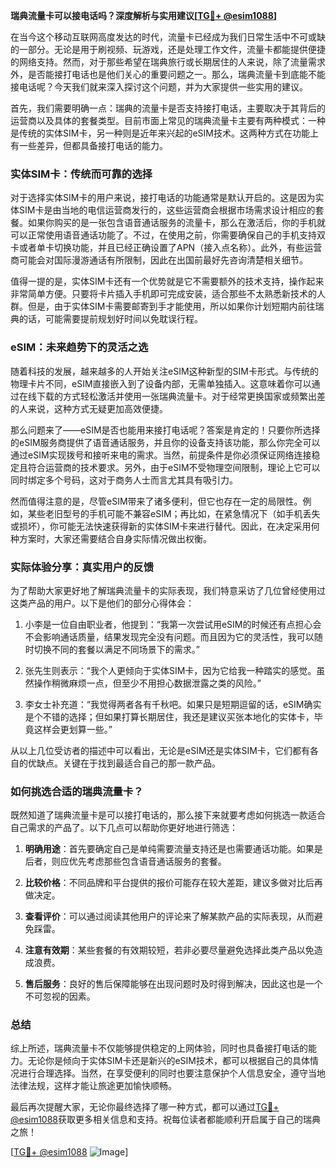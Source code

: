 **瑞典流量卡可以接电话吗？深度解析与实用建议[[TG💪+ @esim1088](https://t.me/s/esim1088)]**

在当今这个移动互联网高度发达的时代，流量卡已经成为我们日常生活中不可或缺的一部分。无论是用于刷视频、玩游戏，还是处理工作文件，流量卡都能提供便捷的网络支持。然而，对于那些希望在瑞典旅行或长期居住的人来说，除了流量需求外，是否能接打电话也是他们关心的重要问题之一。那么，瑞典流量卡到底能不能接电话呢？今天我们就来深入探讨这个问题，并为大家提供一些实用的建议。

首先，我们需要明确一点：瑞典的流量卡是否支持接打电话，主要取决于其背后的运营商以及具体的套餐类型。目前市面上常见的瑞典流量卡主要有两种模式：一种是传统的实体SIM卡，另一种则是近年来兴起的eSIM技术。这两种方式在功能上有一些差异，但都具备接打电话的能力。

### 实体SIM卡：传统而可靠的选择

对于选择实体SIM卡的用户来说，接打电话的功能通常是默认开启的。这是因为实体SIM卡是由当地的电信运营商发行的，这些运营商会根据市场需求设计相应的套餐。如果你购买的是一张包含语音通话服务的流量卡，那么在激活后，你的手机就可以正常使用语音通话功能了。不过，在使用之前，你需要确保自己的手机支持双卡或者单卡切换功能，并且已经正确设置了APN（接入点名称）。此外，有些运营商可能会对国际漫游通话有所限制，因此在出国前最好先咨询清楚相关细节。

值得一提的是，实体SIM卡还有一个优势就是它不需要额外的技术支持，操作起来非常简单方便。只要将卡片插入手机即可完成安装，适合那些不太熟悉新技术的人群。但是，由于实体SIM卡需要邮寄到手才能使用，所以如果你计划短期内前往瑞典的话，可能需要提前规划好时间以免耽误行程。

### eSIM：未来趋势下的灵活之选

随着科技的发展，越来越多的人开始关注eSIM这种新型的SIM卡形式。与传统的物理卡片不同，eSIM直接嵌入到了设备内部，无需单独插入。这意味着你可以通过在线下载的方式轻松激活并使用一张瑞典流量卡。对于经常更换国家或频繁出差的人来说，这种方式无疑更加高效便捷。

那么问题来了——eSIM是否也能用来接打电话呢？答案是肯定的！只要你所选择的eSIM服务商提供了语音通话服务，并且你的设备支持该功能，那么你完全可以通过eSIM实现拨号和接听来电的需求。当然，前提条件是你必须保证网络连接稳定且符合运营商的技术要求。另外，由于eSIM不受物理空间限制，理论上它可以同时绑定多个号码，这对于商务人士而言尤其具有吸引力。

然而值得注意的是，尽管eSIM带来了诸多便利，但它也存在一定的局限性。例如，某些老旧型号的手机可能不兼容eSIM；再比如，在紧急情况下（如手机丢失或损坏），你可能无法快速获得新的实体SIM卡来进行替代。因此，在决定采用何种方案时，大家还需要结合自身实际情况做出权衡。

### 实际体验分享：真实用户的反馈

为了帮助大家更好地了解瑞典流量卡的实际表现，我们特意采访了几位曾经使用过这类产品的用户。以下是他们的部分心得体会：

1. 小李是一位自由职业者，他提到：“我第一次尝试用eSIM的时候还有点担心会不会影响通话质量，结果发现完全没有问题。而且因为它的灵活性，我可以随时切换不同的套餐以满足不同场景下的需求。”
   
2. 张先生则表示：“我个人更倾向于实体SIM卡，因为它给我一种踏实的感觉。虽然操作稍微麻烦一点，但至少不用担心数据泄露之类的风险。”

3. 李女士补充道：“我觉得两者各有千秋吧。如果只是短期逗留的话，eSIM确实是个不错的选择；但如果打算长期居住，我还是建议买张本地化的实体卡，毕竟这样会更划算一些。”

从以上几位受访者的描述中可以看出，无论是eSIM还是实体SIM卡，它们都有各自的优缺点。关键在于找到最适合自己的那一款产品。

### 如何挑选合适的瑞典流量卡？

既然知道了瑞典流量卡是可以接打电话的，那么接下来就要考虑如何挑选一款适合自己需求的产品了。以下几点可以帮助你更好地进行筛选：

1. **明确用途**：首先要确定自己是单纯需要流量支持还是也需要通话功能。如果是后者，则应优先考虑那些包含语音通话服务的套餐。
   
2. **比较价格**：不同品牌和平台提供的报价可能存在较大差距，建议多做对比后再做决定。
   
3. **查看评价**：可以通过阅读其他用户的评论来了解某款产品的实际表现，从而避免踩雷。
   
4. **注意有效期**：某些套餐的有效期较短，若非必要尽量避免选择此类产品以免造成浪费。
   
5. **售后服务**：良好的售后保障能够在出现问题时及时得到解决，因此这也是一个不可忽视的因素。

### 总结

综上所述，瑞典流量卡不仅能够提供稳定的上网体验，同时也具备接打电话的能力。无论你是倾向于实体SIM卡还是新兴的eSIM技术，都可以根据自己的具体情况进行合理选择。当然，在享受便利的同时也要注意保护个人信息安全，遵守当地法律法规，这样才能让旅途更加愉快顺畅。

最后再次提醒大家，无论你最终选择了哪一种方式，都可以通过[TG💪+ @esim1088](https://t.me/s/esim1088)获取更多相关信息和支持。祝每位读者都能顺利开启属于自己的瑞典之旅！

[[TG💪+ @esim1088](https://t.me/s/esim1088) ![Image](https://i.postimg.cc/4NQfJmqS/Snipaste-2025-05-13-00-14-12.png)]